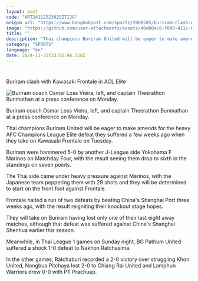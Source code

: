 ```yaml
---
layout: post
code: "ART24112523025ZTIJG"
origin_url: "https://www.bangkokpost.com/sports/2908505/buriram-clash-with-kawasaki-frontale-in-acl-elite"
image: "https://github.com/user-attachments/assets/46eb0ec8-f8d0-411c-8320-335cb6d72eed"
title: ""
description: "Thai champions Buriram United will be eager to make amends for the heavy AFC Champions League Elite defeat they suffered a few weeks ago when they take on Kawasaki Frontale on Tuesday."
category: "SPORTS"
language: "en"
date: 2024-11-25T23:05:44.558Z
---
```


# 

Buriram clash with Kawasaki Frontale in ACL Elite

![Buriram coach Osmar Loss Vieira, left, and captain Theerathon Bunmathan at a press conference on Monday.](https://github.com/user-attachments/assets/491c44bf-7617-490c-8a7c-5187fa603d1f)

Buriram coach Osmar Loss Vieira, left, and captain Theerathon Bunmathan at a press conference on Monday.

Thai champions Buriram United will be eager to make amends for the heavy AFC Champions League Elite defeat they suffered a few weeks ago when they take on Kawasaki Frontale on Tuesday.

Buriram were hammered 5-0 by another J-League side Yokohama F Marinos on Matchday Four, with the result seeing them drop to sixth in the standings on seven points.

The Thai side came under heavy pressure against Marinos, with the Japanese team peppering them with 29 shots and they will be determined to start on the front foot against Frontale.

Frontale halted a run of two defeats by beating China's Shanghai Port three weeks ago, with the result reigniting their knockout stage hopes.

They will take on Buriram having lost only one of their last eight away matches, although that defeat was suffered against China's Shanghai Shenhua earlier this season.

Meanwhile, in Thai League 1 games on Sunday night, BG Pathum United suffered a shock 1-0 defeat to Nakhon Ratchasima.

In the other games, Ratchaburi recorded a 2-0 victory over struggling Khon United, Nongbua Pitchaya lost 2-0 to Chiang Rai United and Lamphun Warriors drew 0-0 with PT Prachuap.